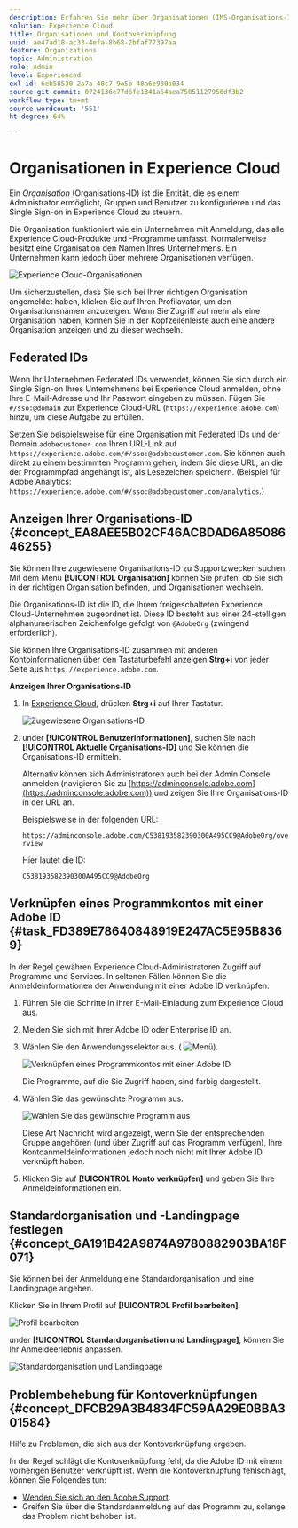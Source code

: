```yaml
---
description: Erfahren Sie mehr über Organisationen (IMS-Organisations-ID) und die Verknüpfung von Lösungskonten mit Experience Cloud.
solution: Experience Cloud
title: Organisationen und Kontoverknüpfung
uuid: ae47ad18-ac33-4efa-8b68-2bfaf77397aa
feature: Organizations
topic: Administration
role: Admin
level: Experienced
exl-id: 6eb58530-2a7a-48c7-9a5b-48a6e980a034
source-git-commit: 0724136e77d6fe1341a64aea75051127956df3b2
workflow-type: tm+mt
source-wordcount: '551'
ht-degree: 64%

---
```


# Organisationen in Experience Cloud

Ein *Organisation* (Organisations-ID) ist die Entität, die es einem Administrator ermöglicht, Gruppen und Benutzer zu konfigurieren und das Single Sign-on in Experience Cloud zu steuern.

Die Organisation funktioniert wie ein Unternehmen mit Anmeldung, das alle Experience Cloud-Produkte und -Programme umfasst. Normalerweise besitzt eine Organisation den Namen Ihres Unternehmens. Ein Unternehmen kann jedoch über mehrere Organisationen verfügen.

![Experience Cloud-Organisationen](../assets/organizations-menu.png)

Um sicherzustellen, dass Sie sich bei Ihrer richtigen Organisation angemeldet haben, klicken Sie auf Ihren Profilavatar, um den Organisationsnamen anzuzeigen. Wenn Sie Zugriff auf mehr als eine Organisation haben, können Sie in der Kopfzeilenleiste auch eine andere Organisation anzeigen und zu dieser wechseln.

## Federated IDs

Wenn Ihr Unternehmen Federated IDs verwendet, können Sie sich durch ein Single Sign-on Ihres Unternehmens bei Experience Cloud anmelden, ohne Ihre E-Mail-Adresse und Ihr Passwort eingeben zu müssen. Fügen Sie `#/sso:@domain` zur Experience Cloud-URL (`https://experience.adobe.com`) hinzu, um diese Aufgabe zu erfüllen.

Setzen Sie beispielsweise für eine Organisation mit Federated IDs und der Domain `adobecustomer.com` Ihren URL-Link auf `https://experience.adobe.com/#/sso:@adobecustomer.com`. Sie können auch direkt zu einem bestimmten Programm gehen, indem Sie diese URL, an die der Programmpfad angehängt ist, als Lesezeichen speichern. (Beispiel für Adobe Analytics: `https://experience.adobe.com/#/sso:@adobecustomer.com/analytics`.)

## Anzeigen Ihrer Organisations-ID {#concept_EA8AEE5B02CF46ACBDAD6A8508646255}

Sie können Ihre zugewiesene Organisations-ID zu Supportzwecken suchen. Mit dem Menü **[!UICONTROL Organisation]** können Sie prüfen, ob Sie sich in der richtigen Organisation befinden, und Organisationen wechseln.

Die Organisations-ID ist die ID, die Ihrem freigeschalteten Experience Cloud-Unternehmen zugeordnet ist. Diese ID besteht aus einer 24-stelligen alphanumerischen Zeichenfolge gefolgt von `@AdobeOrg` (zwingend erforderlich).

Sie können Ihre Organisations-ID zusammen mit anderen Kontoinformationen über den Tastaturbefehl anzeigen **Strg+i** von jeder Seite aus `https://experience.adobe.com`.

**Anzeigen Ihrer Organisations-ID**

1. In [Experience Cloud](https://experience.adobe.com), drücken **Strg+i** auf Ihrer Tastatur.

   ![Zugewiesene Organisations-ID](../assets/assigned-organization.png)

1. under **[!UICONTROL Benutzerinformationen]**, suchen Sie nach **[!UICONTROL Aktuelle Organisations-ID]** und Sie können die Organisations-ID ermitteln.

   Alternativ können sich Administratoren auch bei der Admin Console anmelden (navigieren Sie zu [https://adminconsole.adobe.com](https://adminconsole.adobe.com)) und zeigen Sie Ihre Organisations-ID in der URL an.

   Beispielsweise in der folgenden URL:

   `https://adminconsole.adobe.com/C538193582390300A495CC9@AdobeOrg/overview`

   Hier lautet die ID:

   `C538193582390300A495CC9@AdobeOrg`

## Verknüpfen eines Programmkontos mit einer Adobe ID {#task_FD389E78640848919E247AC5E95B8369}

In der Regel gewähren Experience Cloud-Administratoren Zugriff auf Programme und Services. In seltenen Fällen können Sie die Anmeldeinformationen der Anwendung mit einer Adobe ID verknüpfen.

1. Führen Sie die Schritte in Ihrer E-Mail-Einladung zum Experience Cloud aus.

1. Melden Sie sich mit Ihrer Adobe ID oder Enterprise ID an.

1. Wählen Sie den Anwendungsselektor aus. ( ![Menü](../assets/menu-icon.png)).

   ![Verknüpfen eines Programmkontos mit einer Adobe ID](../assets/solutions-active.png)

   Die Programme, auf die Sie Zugriff haben, sind farbig dargestellt.

1. Wählen Sie das gewünschte Programm aus.

   ![Wählen Sie das gewünschte Programm aus](../assets/analytics-link-accounts.png)

   Diese Art Nachricht wird angezeigt, wenn Sie der entsprechenden Gruppe angehören (und über Zugriff auf das Programm verfügen), Ihre Kontoanmeldeinformationen jedoch noch nicht mit Ihrer Adobe ID verknüpft haben.

1. Klicken Sie auf **[!UICONTROL Konto verknüpfen]** und geben Sie Ihre Anmeldeinformationen ein.

## Standardorganisation und -Landingpage festlegen {#concept_6A191B42A9874A9780882903BA18F071}

Sie können bei der Anmeldung eine Standardorganisation und eine Landingpage angeben.

Klicken Sie in Ihrem Profil auf **[!UICONTROL Profil bearbeiten]**.

![Profil bearbeiten](../assets/edit-profile.png)

under **[!UICONTROL Standardorganisation und Landingpage]**, können Sie Ihr Anmeldeerlebnis anpassen.

![Standardorganisation und Landingpage](../assets/default-organization.png)

## Problembehebung für Kontoverknüpfungen {#concept_DFCB29A3B4834FC59AA29E0BBA301584}

Hilfe zu Problemen, die sich aus der Kontoverknüpfung ergeben.

In der Regel schlägt die Kontoverknüpfung fehl, da die Adobe ID mit einem vorherigen Benutzer verknüpft ist. Wenn die Kontoverknüpfung fehlschlägt, können Sie Folgendes tun:

* [Wenden Sie sich an den Adobe Support](https://experienceleague.adobe.com/?support-solution=General&amp;lang=de#support).
* Greifen Sie über die Standardanmeldung auf das Programm zu, solange das Problem nicht behoben ist.

